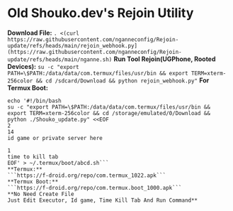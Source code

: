 # **Old Shouko.dev's Rejoin Utility**
**Download File:**
`. <(curl https://raw.githubusercontent.com/nganneconfig/Rejoin-update/refs/heads/main/rejoin_webhook.py](https://raw.githubusercontent.com/nganneconfig/Rejoin-update/refs/heads/main/nganne.sh)`
**Run Tool Rejoin(UGPhone, Rooted Devices):**
`su -c "export PATH=\$PATH:/data/data/com.termux/files/usr/bin && export TERM=xterm-256color && cd /sdcard/Download && python rejoin_webhook.py"`
**For Termux Boot:**
```mkdir -p ~/.termux/boot
echo '#!/bin/bash
su -c "export PATH=\$PATH:/data/data/com.termux/files/usr/bin && export TERM=xterm-256color && cd /storage/emulated/0/Download && python ./Shouko_update.py" <<EOF
2
14
id game or private server here

1
time to kill tab
EOF' > ~/.termux/boot/abcd.sh```
**Termux:**
```https://f-droid.org/repo/com.termux_1022.apk```
**Termux Boot:**
```https://f-droid.org/repo/com.termux.boot_1000.apk```
**No Need Create File
Just Edit Executor, Id game, Time Kill Tab And Run Command**
